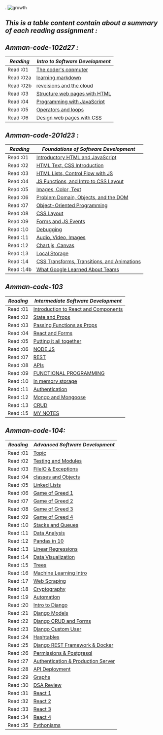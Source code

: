 .
![growth](https://3kllhk1ibq34qk6sp3bhtox1-wpengine.netdna-ssl.com/wp-content/uploads/2015/11/growth-mindset.png)

## ***This is a table content contain about a summary of each reading assignment :***


## ***Amman-code-102d27 :***

  ***Reading***| ***Intro to Software Development***                                
  -------------| ------------------------------------ 
  Read :01     |[The coder's copmuter](./code201/dina1)         
  Read :02a    |[learning markdown](./code201/dina2)            
  Read :02b    |[reveisions and the cloud](./code201/dina3)     
  Read :03     |[Structure web pages with HTML](./code201/dina4)
  Read :04     |[ Programming with JavaScript](./code201/dina5) 
  Read :05     |[Operators and loops](./code201/dina6)          
  Read :06     |[Design web pages with CSS](./code201/dina7)    


## ***Amman-code-201d23 :***

  ***Reading*** |***Foundations of Software Development***                                      
  ------------- | -------------------------------------------------        
  Read :01      |[Introductory HTML and JavaScript](./code201/class-01) 
  Read :02      |[HTML Text, CSS Introduction](class-02)                                     
  Read :03      |[HTML Lists, Control Flow with JS](./code201/class-03)
  Read :04      |[ JS Functions, and Intro to CSS Layout](class-04)                                            
  Read :05      |[Images, Color, Text](./code201/class-05)
  Read :06      |[Problem Domain, Objects, and the DOM](class-06)
  Read :07      |[Object-Oriented Programming](./code201/class-07)
  Read :08      |[CSS Layout](./code201/class-08)
  Read :09      |[Forms and JS Events](./code201/class09.md)
  Read :10      |[Debugging](./code201/class10.md)
  Read :11      |[Audio, Video, Images](./code201/class11.md)
  Read :12      |[Chart.js, Canvas](./code201/class12.md)
  Read :13      |[Local Storage](./code201/class13.md)
  Read :14      |[CSS Transforms, Transitions, and Animations](class14.md)
  Read :14b     |[ What Google Learned About Teams](./code201/class14b.md)


  ## ***Amman-code-103***

  ***Reading***| ***Intermediate Software Development***                                
  -------------| ------------------------------------ 
  Read :01     |[Introduction to React and Components](./code301/read01.md) 
  Read :02     |[State and Props](./code301/read02.md) 
  Read :03     |[Passing Functions as Props](./code301/read03.md) 
  Read :04     |[React and Forms](./code301/read4.md) 
  Read :05     |[Putting it all together](./code301/read05.md) 
  Read :06     |[ NODE.JS](./code301/read06.md) 
  Read :07     |[REST](./code301/read07.md) 
  Read :08     |[APIs](./code301/read08.md) 
  Read :09     |[FUNCTIONAL PROGRAMMING](./code301/read09.md) 
  Read :10     |[In memory storage](./code301/read10.md)
  Read :11     |[Authentication](./code301/read11.md)
  Read :12     |[Mongo and Mongoose](./code301/read12.md)
  Read :13     |[CRUD](./code301/read13.md)
  Read :15     |[MY NOTES](./note.md)


  ## ***Amman-code-104:***

  ***Reading***| ***Advanced Software Development*** 
  -------------| ------------------------------------ 
  Read :01     |[ Topic](./code401/read01.md) 
  Read :02     |[ Testing and Modules](./code401/read02.md)
  Read :03     |[ FileIO & Exceptions](./code401/read03.md) 
  Read :04     |[ classes and Objects](./code401/read04.md)
  Read :05     |[ Linked Lists](./code401/read05.md)
  Read :06     |[ Game of Greed 1](./code401/read06.md)
  Read :07     |[ Game of Greed 2](./code401/read07.md)
  Read :08     |[ Game of Greed 3](./code401/read08.md)
  Read :09     |[ Game of Greed 4](./code401/read09.md)
  Read :10     |[Stacks and Queues](./code401/read10.md)
  Read :11     |[Data Analysis](./code401/read11.md)
  Read :12     |[Pandas in 10](./code401/read12.md)
  Read :13     |[Linear Regressions](./code401/read13.md)
  Read :14     |[Data Visualization](./code401/read14.md)
  Read :15     |[Trees](./code401/read15.md)
  Read :16     |[Machine Learning Intro](./code401/read16.md)
  Read :17     |[Web Scraping](./code401/read17.md)
  Read :18     |[Cryptography](./code401/read18.md)
  Read :19     |[Automation](./code401/read19.md)
  Read :20     |[Intro to Django](./code401/read20.md)
  Read :21     |[Django Models](./code401/read21.md)
  Read :22     |[Django CRUD and Forms](./code401/read22.md)
  Read :23     |[Django Custom User](./code401/read23.md)
  Read :24     |[Hashtables](./code401/read24.md)
  Read :25     |[ Django REST Framework & Docker](./code401/read25.md)
  Read :26     |[Permissions & Postgresql](./code401/read26.md)
  Read :27     |[Authentication & Production Server](./code401/read27.md)
  Read :28     |[API Deployment](./code401/read28.md)
  Read :29     |[Graphs](./code401/read29.md)
  Read :30     |[DSA Review](./code401/read30.md)
  Read :31     |[React 1](./code401/read31.md)
  Read :32     |[React 2](./code401/read32.md)
  Read :33     |[React 3](./code401/read33.md)
  Read :34     |[React 4](./code401/read34.md)
  Read :35     |[Pythonisms](./code401/read35.md)

